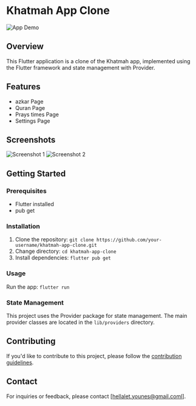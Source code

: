 # Khatmah App Clone

![App Demo](link_to_demo_gif_or_screenshot.gif)

## Overview

This Flutter application is a clone of the Khatmah app, implemented using the Flutter framework and state management with Provider.

## Features

- azkar Page
- Quran Page
- Prays times Page
- Settings Page

  
## Screenshots

![Screenshot 1](https://raw.githubusercontent.com/Kind-Unes/Khatma-Clone/master/Screenshots/unnamed%20(1).webp)
![Screenshot 2](https://raw.githubusercontent.com/Kind-Unes/Khatma-Clone/master/Screenshots/unnamed.webp)

## Getting Started

### Prerequisites

- Flutter installed
- pub get

### Installation

1. Clone the repository: `git clone https://github.com/your-username/khatmah-app-clone.git`
2. Change directory: `cd khatmah-app-clone`
3. Install dependencies: `flutter pub get`

### Usage

Run the app: `flutter run`

### State Management

This project uses the Provider package for state management. The main provider classes are located in the `lib/providers` directory.


## Contributing

If you'd like to contribute to this project, please follow the [contribution guidelines](CONTRIBUTING.md).

## Contact

For inquiries or feedback, please contact [hellalet.younes@gmail.coml].

